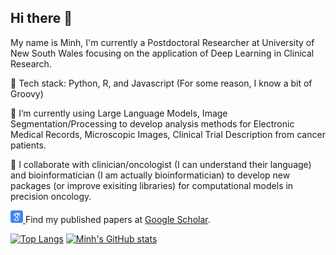 ## Hi there 👋
My name is Minh, I'm currently a Postdoctoral Researcher at University of New South Wales focusing on the application of Deep Learning in Clinical Research. 

💬 Tech stack: Python, R, and Javascript (For some reason, I know a bit of Groovy)

🔭 I’m currently using Large Language Models, Image Segmentation/Processing to develop analysis methods for Electronic Medical Records, Microscopic Images, Clinical Trial Description from cancer patients. 

👯 I collaborate with clinician/oncologist (I can understand their language) and bioinformatician (I am actually bioinformatician) to develop new packages (or improve exisiting libraries) for computational models in precision oncology. 
<p>
  <a href="https://scholar.google.com/citations?user=twz8PzYAAAAJ">
    <img src="icon/google-scholar.svg" alt="Google Scholar" width="20" height="20">
  </a>
  Find my published papers at <a href="https://scholar.google.com/citations?user=twz8PzYAAAAJ">Google Scholar</a>.
</p>

[![Top Langs](https://github-readme-stats.vercel.app/api/top-langs/?username=minhtran1309&theme=radical&hide_rank=true)](https://github.com/anuraghazra/github-readme-stats)
[![Minh's GitHub stats](https://github-readme-stats.vercel.app/api?username=minhtran1309&theme=radical)](https://github.com/anuraghazra/github-readme-stats)


<!--
**minhtran1309/minhtran1309** is a ✨ _special_ ✨ repository because its `README.md` (this file) appears on your GitHub profile.

Here are some ideas to get you started:

- 🔭 I’m currently working on ...
- 🌱 I’m currently learning ...
- 👯 I’m looking to collaborate on ...
- 🤔 I’m looking for help with ...
- 💬 Ask me about ...
- 📫 How to reach me: ...
- 😄 Pronouns: ...
- ⚡ Fun fact: ...
-->
